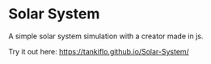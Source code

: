 # Solar System
 A simple solar system simulation with a creator made in js.

Try it out here: https://tankiflo.github.io/Solar-System/
